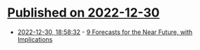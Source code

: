# [Published on 2022-12-30](index.md)

* [2022-12-30, 18:58:32](https://news.ycombinator.com/item?id=34188535) - [9 Forecasts for the Near Future, with Implications](https://scottbelsky.substack.com/p/edition1)
